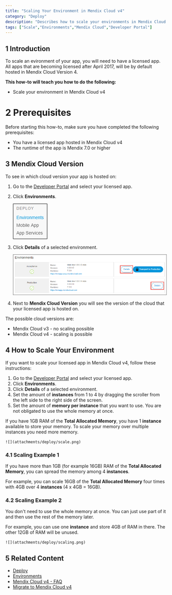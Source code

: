 ```yaml
---
title: "Scaling Your Environment in Mendix Cloud v4"
category: "Deploy"
description: "Describes how to scale your environments in Mendix Cloud v4."
tags: ["Scale","Environments","Mendix Cloud","Developer Portal"]
---
```


## 1 Introduction

To scale an evironment of your app, you will need to have a licensed app. All apps that are becoming licensed after April 2017, will be by default hosted in Mendix Cloud Version 4.

**This how-to will teach you how to do the following:**

* Scale your environment in Mendix Cloud v4

# 2 Prerequisites

Before starting this how-to, make sure you have completed the following prerequisites:

* You have a licensed app hosted in Mendix Cloud v4
* The runtime of the app is Mendix 7.0 or higher

## 3 Mendix Cloud Version

To see in which cloud version your app is hosted on:

1. Go to the [Developer Portal](http://home.mendix.com) and select your licensed app.
2. Click **Environments**.

    ![](attachments/deploy/deploy.png)

3. Click **Details** of a selected environment.

    ![](attachments/deploy/environment-details.png)

4. Next to **Mendix Cloud Version** you will see the version of the cloud that your licensed app is hosted on.

The possible cloud versions are:

*   Mendix Cloud v3 - no scaling possible
*   Mendix Cloud v4 - scaling is possible

## 4 How to Scale Your Environment

If you want to scale your licensed app in Mendix Cloud v4, follow these instructions:

1. Go to the [Developer Portal](http://home.mendix.com) and select your licensed app.
2. Click **Environments**.
3. Click **Details** of a selected environment.
4. Set the amount of **instances** from 1 to 4 by dragging the scroller from the left side to the right side of the screen.
5. Set the amount of **memory per instance** that you want to use. You are not obligated to use the whole memory at once.

If you have 1GB RAM of the **Total Allocated Memory**, you have 1 **instance** available to store your memory. 
To scale your memory over multiple instances you need more memory.

    ![](attachments/deploy/scale.png) 

### 4.1 Scaling Example 1

If you have more than 1GB (for example 16GB) RAM of the **Total Allocated Memory**, you can spread the memory among 4 **instances**. 

For example, you can scale 16GB of the **Total Allocated Memory** four times with 4GB over 4 **instances** (4 x 4GB = 16GB).

### 4.2 Scaling Example 2

You don't need to use the whole memory at once. You can just use part of it and then use the rest of the memory later.

For example, you can use one **instance** and store 4GB of RAM in there. The other 12GB of RAM will be unused.

    ![](attachments/deploy/scaling.png)


## 5 Related Content

* [Deploy](/developerportal/deploy)
* [Environments](/developerportal/deploy/environments)
* [Mendix Cloud v4 - FAQ](/howtogeneral/mendixcloud/mxcloudv4)
* [Migrate to Mendix Cloud v4](/developerportal/howto/migrating-to-v4)
